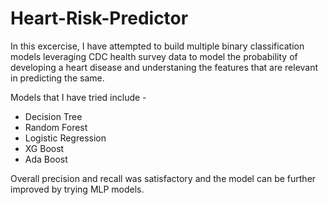 # Heart-Risk-Predictor

In this excercise, I have attempted to build multiple binary classification models leveraging CDC health survey data to model the probability of developing a heart disease and understaning the features that are relevant in predicting the same.

Models that I have tried include - 
- Decision Tree
- Random Forest
- Logistic Regression
- XG Boost
- Ada Boost

Overall precision and recall was satisfactory and the model can be further improved by trying MLP models.
